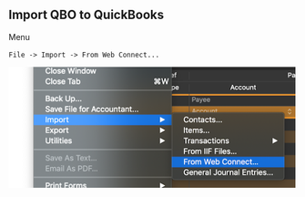 ## Import QBO to QuickBooks

Menu

````
File -> Import -> From Web Connect...
````

![quickbooks-import.png](/quickbooks-import.png)

